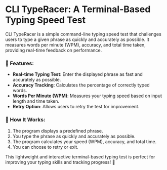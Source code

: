 # **CLI TypeRacer: A Terminal-Based Typing Speed Test**  

CLI TypeRacer is a simple command-line typing speed test that challenges users to type a given phrase as quickly and accurately as possible. It measures words per minute (WPM), accuracy, and total time taken, providing real-time feedback on performance.  

### 🔹 Features:  
- **Real-time Typing Test**: Enter the displayed phrase as fast and accurately as possible.  
- **Accuracy Tracking**: Calculates the percentage of correctly typed words.  
- **Words Per Minute (WPM)**: Measures your typing speed based on input length and time taken.  
- **Retry Option**: Allows users to retry the test for improvement.  

### 🔹 How It Works:  
1. The program displays a predefined phrase.  
2. You type the phrase as quickly and accurately as possible.  
3. The program calculates your speed (WPM), accuracy, and total time.  
4. You can choose to retry or exit.  

This lightweight and interactive terminal-based typing test is perfect for improving your typing skills and tracking progress! 🚀
